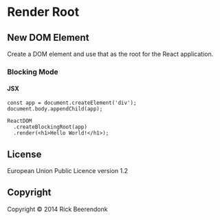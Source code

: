 # Render Root

## New DOM Element

Create a DOM element and use that as the root for the React application.

### Blocking Mode

#### JSX

```JSX
const app = document.createElement('div');
document.body.appendChild(app);

ReactDOM
  .createBlockingRoot(app)
  .render(<h1>Hello World!</h1>);
```

## License

European Union Public Licence version 1.2

## Copyright

Copyright © 2014 Rick Beerendonk
